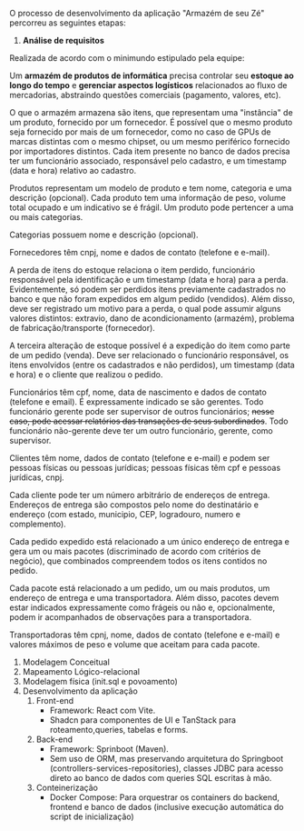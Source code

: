 O processo de desenvolvimento da aplicação "Armazém de seu Zé" percorreu as seguintes etapas:

1. **Análise de requisitos**

Realizada de acordo com o minimundo estipulado pela equipe:

Um **armazém de produtos de informática** precisa controlar seu **estoque ao longo do tempo** e **gerenciar aspectos logísticos** relacionados ao fluxo de mercadorias, abstraindo questões comerciais (pagamento, valores, etc).

O que o armazém armazena são itens, que representam uma "instância" de um produto, fornecido por um fornecedor. É possível que o mesmo produto seja fornecido por mais de um fornecedor, como no caso de GPUs de marcas distintas com o mesmo chipset, ou um mesmo periférico fornecido por importadores distintos. Cada item presente no banco de dados precisa ter um funcionário associado, responsável pelo cadastro, e um timestamp (data e hora) relativo ao cadastro.

Produtos representam um modelo de produto e tem nome, categoria e uma descrição (opcional). Cada produto tem uma informação de peso, volume total ocupado e um indicativo se é frágil. Um produto pode pertencer a uma ou mais categorias.

Categorias possuem nome e descrição (opcional).
 
Fornecedores têm cnpj, nome e dados de contato (telefone e e-mail).

A perda de itens do estoque relaciona o item perdido, funcionário responsável pela identificação e um timestamp (data e hora) para a perda. Evidentemente, só podem ser perdidos itens previamente cadastrados no banco e que não foram expedidos em algum pedido (vendidos). Além disso, deve ser registrado um motivo para a perda, o qual pode assumir alguns valores distintos: extravio, dano de acondicionamento (armazém), problema de fabricação/transporte (fornecedor).

A terceira alteração de estoque possível é a expedição do item como parte de um pedido (venda). Deve ser relacionado o funcionário responsável, os itens envolvidos (entre os cadastrados e não perdidos), um timestamp (data e hora) e o cliente que realizou o pedido.

Funcionários têm cpf, nome, data de nascimento e dados de contato (telefone e email). É expressamente indicado se são gerentes. Todo funcionário gerente pode ser supervisor de outros funcionários; ~~nesse caso, pode acessar relatórios das transações de seus subordinados~~. Todo funcionário não-gerente deve ter um outro funcionário, gerente, como supervisor.

Clientes têm nome, dados de contato (telefone e e-mail) e podem ser pessoas físicas ou pessoas jurídicas; pessoas físicas têm cpf e pessoas jurídicas, cnpj.

Cada cliente pode ter um número arbitrário de endereços de entrega. Endereços de entrega são compostos pelo nome do destinatário e endereço (com estado, municipio, CEP, logradouro, numero e complemento).

Cada pedido expedido está relacionado a um único endereço de entrega e gera um ou mais pacotes (discriminado de acordo com critérios de negócio), que combinados compreendem todos os itens contidos no pedido.

Cada pacote está relacionado a um pedido, um ou mais produtos, um endereço de entrega e uma transportadora. Além disso, pacotes devem estar indicados expressamente como frágeis ou não e, opcionalmente, podem ir acompanhados de observações para a transportadora.

Transportadoras têm cpnj, nome, dados de contato (telefone e e-mail) e valores máximos de peso e volume que aceitam para cada pacote.

1. Modelagem Conceitual
2. Mapeamento Lógico-relacional
3. Modelagem física (init.sql e povoamento)
4. Desenvolvimento da aplicação
   1. Front-end
       - Framework: React com Vite.
      - Shadcn para componentes de UI e TanStack para roteamento,queries, tabelas e forms.    
   2. Back-end
       - Framework: Sprinboot (Maven).
      -  Sem uso de ORM, mas preservando arquitetura do Springboot (controllers-services-repositories), classes JDBC para acesso direto ao banco de dados com queries SQL escritas à mão.
   3. Conteinerização
      - Docker Compose: Para orquestrar os containers do backend, frontend e banco de dados (inclusive execução automática do script de inicialização)
